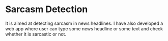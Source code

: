 # Sarcasm Detection
It is aimed at detecting sarcasm in news headlines.
I have also developed a web app where user can type some news headline or some text and check whether it is sarcastic or not.
